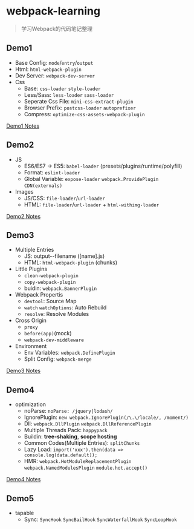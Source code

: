 # webpack-learning

> 学习Webpack的代码笔记整理


## Demo1

- Base Config: `mode`/`entry`/`output`
- Html: `html-webpack-plugin`
- Dev Server: `webpack-dev-server`
- Css
  + Base: `css-loader` `style-loader`
  + Less/Sass: `less-loader` `sass-loader`
  + Seperate Css File: `mini-css-extract-plugin`
  + Browser Prefix: `postcss-loader` `autoprefixer`
  + Compress: `optimize-css-assets-webpack-plugin`

[Demo1 Notes](./demo1/notes.md)


## Demo2

- JS
  + ES6/ES7 -> ES5: `babel-loader` (presets/plugins/runtime/polyfill)
  + Format: `eslint-loader`
  + Global Variable: `expose-loader` `webpack.ProvidePlugin` `CDN(externals)`
- Images
  + JS/CSS: `file-loader`/`url-loader`
  + HTML: `file-loader`/`url-loader` + `html-withimg-loader`

[Demo2 Notes](./demo2/notes.md)


## Demo3

- Multiple Entries
  + JS: output--filename ([name].js)
  + HTML: `html-webpack-plugin` (chunks)
- Little Plugins
  + `clean-webpack-plugin`
  + `copy-webpack-plugin`
  + buidin: `webpack.BannerPlugin`
- Webpack Propertis
  + `devtool`: Source Map
  + `watch` `watchOptions`: Auto Rebuild
  + `resolve`: Resolve Modules
- Cross Origin
  + `proxy`
  + `before(app)`(mock)
  + `webpack-dev-middleware`
- Environment
  + Env Variables: `webpack.DefinePlugin`
  + Split Config: `webpack-merge`

[Demo3 Notes](./demo3/notes.md)


## Demo4

- optimization
  + noParse: `noParse: /jquery|lodash/`
  + IgnorePlugin: `new webpack.IgnorePlugin(/\.\/locale/, /moment/)`
  + Dll: `webpack.DllPlugin` `webpack.DllReferencePlugin`
  + Multiple Threads Pack: `happypack`
  + Buildin: **tree-shaking**, **scope hosting**
  + Common Codes(Multiple Entries): `splitChunks`
  + Lazy Load: `import('xxx').then(data => console.log(data.default));`
  + HMR: `webpack.HotModuleReplacementPlugin` `webpack.NamedModulesPlugin` `module.hot.accept()`

[Demo4 Notes](./demo4/notes.md)


## Demo5

- tapable
  + Sync: `SyncHook` `SyncBailHook` `SyncWaterfallHook` `SyncLoopHook`
